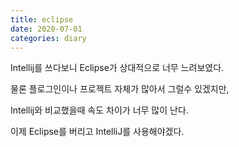 ```yaml
---
title: eclipse
date: 2020-07-01
categories: diary
---
```

Intellij를 쓰다보니 Eclipse가 상대적으로 너무 느려보였다.

물론 플로그인이나 프로젝트 자체가 많아서 그럴수 있겠지만,

Intellij와 비교했을때 속도 차이가 너무 많이 난다.

이제 Eclipse를 버리고 IntelliJ를 사용해야겠다.
